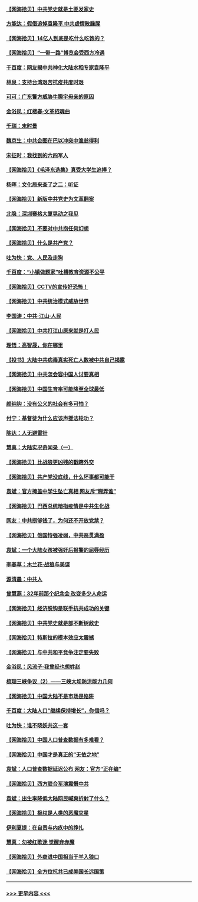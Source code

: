#### [【网海拾贝】中共党史就是土匪发家史](../pages/nsc993/n12976478.md?t=05270652) 
#### [方能达：假借追悼袁隆平 中共虚情散臊腥](../pages/nsc993/n12976396.md?t=05270652) 
#### [【网海拾贝】14亿人到底是吃什么吃饱的？](../pages/nsc993/n12974125.md?t=05270652) 
#### [【网海拾贝】“一带一路”博览会受西方冷遇](../pages/nsc993/n12971787.md?t=05270652) 
#### [千百度：网友揭中共神化大陆水稻专家袁隆平](../pages/nsc993/n12971733.md?t=05270652) 
#### [林泉：支持台湾艰苦抗疫共度时艰](../pages/nsc993/n12971350.md?t=05270652) 
#### [可可：广东警方威胁牛腾宇母亲的原因](../pages/nsc993/n12971100.md?t=05270652) 
#### [金浴凤：红楼春·文革招魂曲](../pages/nsc993/n12970354.md?t=05270652) 
#### [千瑞：末时景](../pages/nsc993/n12970337.md?t=05270652) 
#### [魏京生：中共企图在巴以冲突中渔翁得利](../pages/nsc993/n12970286.md?t=05270652) 
#### [宋征时：我找到的六四军人](../pages/nsc993/n12970213.md?t=05270652) 
#### [【网海拾贝】《毛泽东选集》真受大学生追捧？](../pages/nsc993/n12968779.md?t=05270652) 
#### [杨晖：文化局来查了之二：听证](../pages/nsc993/n12966528.md?t=05270652) 
#### [【网海拾贝】新版中共党史为文革翻案](../pages/nsc993/n12967526.md?t=05270652) 
#### [北隐：深圳赛格大厦晃动之我见](../pages/nsc993/n12967393.md?t=05270652) 
#### [【网海拾贝】不要对中共抱任何幻想](../pages/nsc993/n12965222.md?t=05270652) 
#### [【网海拾贝】什么是共产党？](../pages/nsc993/n12962781.md?t=05270652) 
#### [吐为快：党、人民及走狗](../pages/nsc993/n12962747.md?t=05270652) 
#### [千百度：“小镇做题家”吐槽教育资源不公平](../pages/nsc993/n12962705.md?t=05270652) 
#### [【网海拾贝】CCTV的宣传好恐怖！](../pages/nsc993/n12959984.md?t=05270652) 
#### [【网海拾贝】中共统治模式威胁世界](../pages/nsc993/n12957622.md?t=05270652) 
#### [李国涛：中共‧江山‧人民](../pages/nsc993/n12957502.md?t=05270652) 
#### [【网海拾贝】中共打江山原来就是打人民](../pages/nsc993/n12954345.md?t=05270652) 
#### [理悟：高智晟，你在哪里](../pages/nsc993/n12953115.md?t=05270652) 
#### [【投书】大陆中共病毒真实死亡人数被中共自己揭露](../pages/nsc993/n12953050.md?t=05270652) 
#### [【网海拾贝】中共怎会容中国人讨要真相](../pages/nsc993/n12952161.md?t=05270652) 
#### [【网海拾贝】中国生育率可能降至全球最低](../pages/nsc993/n12948793.md?t=05270652) 
#### [颜纯钩：没有公义的社会有多可怕？](../pages/nsc993/n12947626.md?t=05270652) 
#### [付宁：基督徒为什么应该声援法轮功？](../pages/nsc993/n12947233.md?t=05270652) 
#### [陈达：人无避雷针](../pages/nsc993/n12947098.md?t=05270652) 
#### [慧真：大陆实况奇闻录（一）](../pages/nsc993/n12945811.md?t=05270652) 
#### [【网海拾贝】比战狼更凶残的戳瞎外交](../pages/nsc993/n12945717.md?t=05270652) 
#### [【网海拾贝】共产党没底线，什么坏事都可能干](../pages/nsc993/n12942090.md?t=05270652) 
#### [袁斌：官方掩盖中学生坠亡真相 网友斥“糊弄谁”](../pages/nsc993/n12942029.md?t=05270652) 
#### [【网海拾贝】巴西总统暗指疫情是中共生化战](../pages/nsc993/n12938999.md?t=05270652) 
#### [网友：中共捞够钱了，为何还不开放党禁？](../pages/nsc993/n12938952.md?t=05270652) 
#### [【网海拾贝】俄国恃强凌弱，中共恶贯满盈](../pages/nsc993/n12936626.md?t=05270652) 
#### [袁斌：一个大陆女孩被强奸后报警的屈辱经历](../pages/nsc993/n12936547.md?t=05270652) 
#### [李春草：木兰花·战狼与美谍](../pages/nsc993/n12935995.md?t=05270652) 
#### [源清晨：中共人](../pages/nsc993/n12935589.md?t=05270652) 
#### [曾慧燕：32年前那个纪念会 改变多少人命运](../pages/nsc993/n12934233.md?t=05270652) 
#### [【网海拾贝】经济脱钩是联手抗共成功的关键](../pages/nsc993/n12934176.md?t=05270652) 
#### [【网海拾贝】中共党史就是部不断树敌史](../pages/nsc993/n12932844.md?t=05270652) 
#### [【网海拾贝】特斯拉的模本效应太震撼](../pages/nsc993/n12925626.md?t=05270652) 
#### [【网海拾贝】与中共和平竞争注定要失败](../pages/nsc993/n12923326.md?t=05270652) 
#### [金浴凤：风流子‧我曾经也想姓赵](../pages/nsc993/n12920911.md?t=05270652) 
#### [梳理三峡争议（2）——三峡大坝防洪能力几何](../pages/nsc993/n12920173.md?t=05270652) 
#### [【网海拾贝】中国大陆不是市场是陷阱](../pages/nsc993/n12920143.md?t=05270652) 
#### [千百度：大陆人口“继续保持增长”，你信吗？](../pages/nsc993/n12918946.md?t=05270652) 
#### [吐为快：谁不晓妖共这一套](../pages/nsc993/n12918941.md?t=05270652) 
#### [【网海拾贝】中国人口普查数据有多难看？](../pages/nsc993/n12917822.md?t=05270652) 
#### [【网海拾贝】中国才是真正的“无依之地”](../pages/nsc993/n12915845.md?t=05270652) 
#### [袁斌：人口普查数据延迟公布 网友：官方“正在编”](../pages/nsc993/n12915748.md?t=05270652) 
#### [【网海拾贝】西方联合军演震慑中共](../pages/nsc993/n12913466.md?t=05270652) 
#### [袁斌：出生率降低大陆网民喊爽折射了什么？](../pages/nsc993/n12913365.md?t=05270652) 
#### [【网海拾贝】极权是人类的恶魔灾星](../pages/nsc993/n12910697.md?t=05270652) 
#### [伊利夏提：在自责与内疚中的挣扎](../pages/nsc993/n12910493.md?t=05270652) 
#### [慧真：勿被红歌迷 觉醒弃赤魔](../pages/nsc993/n12910485.md?t=05270652) 
#### [【网海拾贝】外商进中国相当于羊入狼口](../pages/nsc993/n12908274.md?t=05270652) 
#### [【网海拾贝】全方位抗共已成美国长远国策](../pages/nsc993/n12906878.md?t=05270652) 

----
#### [ >>> 更早内容 <<< ](../indexes/nsc993-earlier.md)
